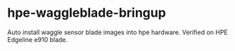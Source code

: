 # hpe-waggleblade-bringup
Auto install waggle sensor blade images into hpe hardware. Verified on HPE Edgeline e910 blade.
